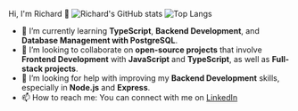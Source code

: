 Hi, I'm Richard 👋
![Richard's GitHub stats](https://github-readme-stats.vercel.app/api?username=Drahci&show_icons=true&theme=radical)
![Top Langs](https://github-readme-stats.vercel.app/api/top-langs/?username=Drahci&layout=compact&theme=radical)

- 🌱 I’m currently learning **TypeScript**, **Backend Development**, and **Database Management with PostgreSQL**.
- 👯 I’m looking to collaborate on **open-source projects** that involve **Frontend Development** with **JavaScript** and **TypeScript**, as well as **Full-stack projects**.
- 🤔 I’m looking for help with improving my **Backend Development** skills, especially in **Node.js** and **Express**.
- 📫 How to reach me: You can connect with me on [LinkedIn](https://www.linkedin.com/in/richard-ricciardi-oliveira-biondo-3018bb20b)

